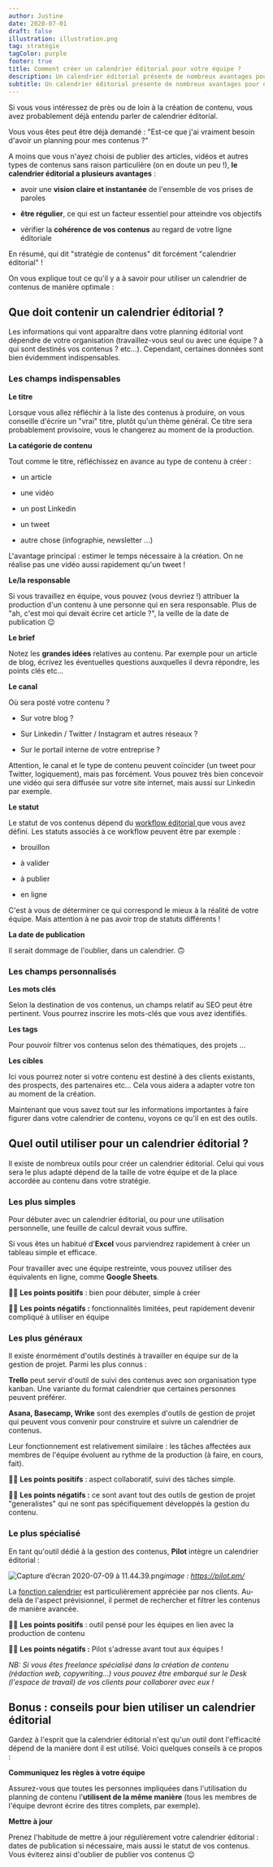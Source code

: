 ```yaml
---
author: Justine
date: 2020-07-01
draft: false
illustration: illustration.png
tag: stratégie
tagColor: purple
footer: true
title: Comment créer un calendrier éditorial pour votre équipe ?
description: Un calendrier éditorial présente de nombreux avantages pour optimiser la diffusion de vos contenus auprès de votre audience. Voici quelques rappels et conseils.
subtitle: Un calendrier éditorial présente de nombreux avantages pour optimiser la diffusion de vos contenus auprès de votre audience. Voici quelques rappels et conseils.
---
```


Si vous vous intéressez de près ou de loin à la création de contenu, vous avez probablement déjà entendu parler de calendrier éditorial.

Vous vous êtes peut être déjà demandé : "Est-ce que j'ai vraiment besoin d'avoir un planning pour mes contenus ?"

A moins que vous n'ayez choisi de publier des articles, vidéos et autres types de contenus sans raison particulière (on en doute un peu !), **le calendrier éditorial a plusieurs avantages** :

-   avoir une **vision claire et instantanée** de l'ensemble de vos prises de paroles

-   **être régulier**, ce qui est un facteur essentiel pour atteindre vos objectifs

-   vérifier la **cohérence de vos contenus** au regard de votre ligne éditoriale

En résumé, qui dit "stratégie de contenus" dit forcément "calendrier éditorial" !

On vous explique tout ce qu'il y a à savoir pour utiliser un calendrier de contenus de manière optimale :

## Que doit contenir un calendrier éditorial ?

Les informations qui vont apparaître dans votre planning éditorial vont dépendre de votre organisation (travaillez-vous seul ou avec une équipe ? à qui sont destinés vos contenus ? etc...). Cependant, certaines données sont bien évidemment indispensables.

### Les champs indispensables

**Le titre**

Lorsque vous allez réfléchir à la liste des contenus à produire, on vous conseille d'écrire un "vrai" titre, plutôt qu'un thème général. Ce titre sera probablement provisoire, vous le changerez au moment de la production.

**La catégorie de contenu**

Tout comme le titre, réfléchissez en avance au type de contenu à créer :

-   un article

-   une vidéo

-   un post Linkedin

-   un tweet

-   autre chose (infographie, newsletter ...)

L'avantage principal : estimer le temps nécessaire à la création. On ne réalise pas une vidéo aussi rapidement qu'un tweet !

**Le/la responsable**

Si vous travaillez en équipe, vous pouvez (vous devriez !) attribuer la production d'un contenu à une personne qui en sera responsable. Plus de "ah, c'est moi qui devait écrire cet article ?", la veille de la date de publication 😉

**Le brief**

Notez les **grandes idées** relatives au contenu. Par exemple pour un article de blog, écrivez les éventuelles questions auxquelles il devra répondre, les points clés etc...

**Le canal**

Où sera posté votre contenu ?

-   Sur votre blog ?

-   Sur Linkedin / Twitter / Instagram et autres réseaux ?

-   Sur le portail interne de votre entreprise ?

Attention, le canal et le type de contenu peuvent coïncider (un tweet pour Twitter, logiquement), mais pas forcément. Vous pouvez très bien concevoir une vidéo qui sera diffusée sur votre site internet, mais aussi sur Linkedin par exemple.

**Le statut**

Le statut de vos contenus dépend du [workflow éditorial ](https://www.pilot.pm/blog/editorial-workflow/)que vous avez défini. Les statuts associés à ce workflow peuvent être par exemple :

-   brouillon

-   à valider

-   à publier

-   en ligne

C'est à vous de déterminer ce qui correspond le mieux à la réalité de votre équipe. Mais attention à ne pas avoir trop de statuts différents !

**La date de publication**

Il serait dommage de l'oublier, dans un calendrier. 🙃

### Les champs personnalisés

**Les mots clés**

Selon la destination de vos contenus, un champs relatif au SEO peut être pertinent. Vous pourrez inscrire les mots-clés que vous avez identifiés.

**Les tags**

Pour pouvoir filtrer vos contenus selon des thématiques, des projets ...

**Les cibles**

Ici vous pourrez noter si votre contenu est destiné à des clients existants, des prospects, des partenaires etc... Cela vous aidera a adapter votre ton au moment de la création.

Maintenant que vous savez tout sur les informations importantes à faire figurer dans votre calendrier de contenu, voyons ce qu'il en est des outils.

## Quel outil utiliser pour un calendrier éditorial ?

Il existe de nombreux outils pour créer un calendrier éditorial. Celui qui vous sera le plus adapté dépend de la taille de votre équipe et de la place accordée au contenu dans votre stratégie.

### Les plus simples

Pour débuter avec un calendrier éditorial, ou pour une utilisation personnelle, une feuille de calcul devrait vous suffire.

Si vous êtes un habitué d'**Excel** vous parviendrez rapidement à créer un tableau simple et efficace.

Pour travailler avec une équipe restreinte, vous pouvez utiliser des équivalents en ligne, comme **Google Sheets**.

👍🏻 **Les points positifs** : bien pour débuter, simple à créer

👎🏻 **Les points négatifs :** fonctionnalités limitées, peut rapidement devenir compliqué à utiliser en équipe

### Les plus généraux

Il existe énormément d'outils destinés à travailler en équipe sur de la gestion de projet. Parmi les plus connus :

**Trello** peut servir d'outil de suivi des contenus avec son organisation type kanban. Une variante du format calendrier que certaines personnes peuvent préférer.

**Asana, Basecamp, Wrike** sont des exemples d'outils de gestion de projet qui peuvent vous convenir pour construire et suivre un calendrier de contenus.

Leur fonctionnement est relativement similaire : les tâches affectées aux membres de l'équipe évoluent au rythme de la production (à faire, en cours, fait).

👍🏻 **Les points positifs** : aspect collaboratif, suivi des tâches simple.

👎🏻 **Les points négatifs :** ce sont avant tout des outils de gestion de projet "generalistes" qui ne sont pas spécifiquement développés la gestion du contenu.

### Le plus spécialisé

En tant qu'outil dédié à la gestion des contenus, **Pilot** intègre un calendrier éditorial :

![Capture d’écran 2020-07-09 à 11.44.39.png](https://pilotapp-leader.s3.amazonaws.com/assets/136/35369/136_35369_working.jpg "Capture d’écran 2020-07-09 à 11.44.39.png")_image : <https://pilot.pm/>_

La [fonction calendrier](https://www.pilot.pm/resources/calendars/) est particulièrement appréciée par nos clients. Au-delà de l'aspect prévisionnel, il permet de rechercher et filtrer les contenus de manière avancée.

👍🏻 **Les points positifs** : outil pensé pour les équipes en lien avec la production de contenu

👎🏻 **Les points négatifs :** Pilot s'adresse avant tout aux équipes !

_NB: Si vous êtes freelance spécialisé dans la création de contenu (rédaction web, copywriting...) vous pouvez être embarqué sur le Desk (l'espace de travail) de vos clients pour collaborer avec eux !_

## Bonus : conseils pour bien utiliser un calendrier éditorial

Gardez à l'esprit que la calendrier éditorial n'est qu'un outil dont l'efficacité dépend de la manière dont il est utilisé. Voici quelques conseils à ce propos :

**Communiquez les règles à votre équipe**

Assurez-vous que toutes les personnes impliquées dans l'utilisation du planning de contenu l'**utilisent de la même manière** (tous les membres de l'équipe devront écrire des titres complets, par exemple).

**Mettre à jour**

Prenez l'habitude de mettre à jour régulièrement votre calendrier éditorial : dates de publication si nécessaire, mais aussi le statut de vos contenus. Vous éviterez ainsi d'oublier de publier vos contenus 😉
